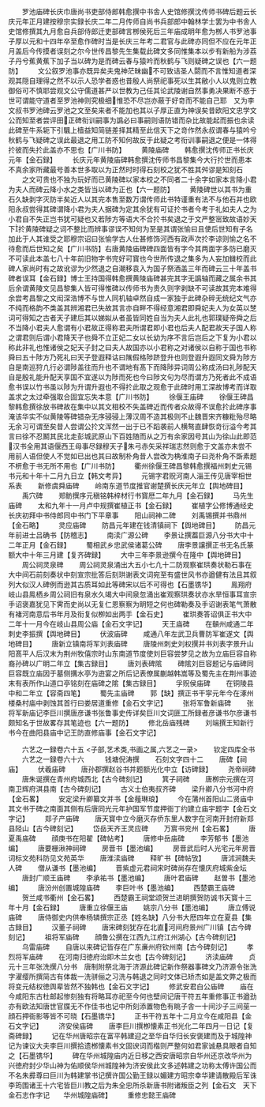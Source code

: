 <!-- { "loadSidebar": true } -->
　　罗池庙碑长庆巾唐尚书吏部侍郎韩愈撰中书舎人史馆修撰沈传师书碑后题云长庆元年正月建按穆宗实録长庆二年二月传师自尚书兵部郎中翰林学士罢为中书舎人史馆修撰其九月愈自兵部侍郎迁吏部碑言桞侯死后三年庙成眀年愈为桞人书罗池事子厚以元和十四年卒至愈作碑时当是长庆三年考二君官与此碑亦同但不应在元年正月盖后今传摸者误刻之尔今世传昌黎先生集载此碑文多同惟集本以步有新船为涉荔子丹兮蕉黄蕉下加子当以碑为是而碑云春与猿吟而秋鹤与飞则疑碑之误也【六一题防】
　　文公叙罗池事亦既异矣夫鬼神茫昧幽不可致诘圣人閟而不言惟知道者深观其隠自理得之然不以示人恐学者惑也昔殷人尚祭祀事死以生其敝小人以鬼则立教御俗可不慎耶尝观文公守儒道甚严以世教为己任其论武陵谢自然事勇决果断不惑于世可谓能守道者至罗池神则究极细惟恐不尽岂亦蔽于好竒而不能自己耶　又为李文叔书罗池碑云罗池之文至矣来者不能加也其以子厚正直为神误矣昔欧阳文忠学文公而知至者尝评田正碑衔训嗣事为譌必曰事嗣则语防错而杂比故能起而振也余读此碑至牛系轭下引颿上樯益知简链差择其精至此信天下之竒作然永叔谓春与猿吟兮秋鹤与飞疑碑之误此最退之用工防不知何故反于此疑之考衔训事嗣退之便是一体得扵彼而失扵此盖亦不思也【广川书防】
　　黄陵庙碑
　　韩愈撰沈传师正书长庆元年【金石録】
　　长庆元年黄陵庙碑韩愈撰沈传师书昌黎集今大行扵世而患本不真余家所藏最号善本世多取以为正然时时得石刻校之犹不胜其舛谬是知刻石
　　之文可贵也不独为玩好而已黄陵碑以家本校之不同者二十余字如家本言降小君为夫人而碑云降小水之类皆当以碑为正也【六一题防】
　　黄陵碑世以其书为重石久缺剥字灭防半矣近人以其完本售至数万谓传师此书特谨重有法不与他石并也欧阳永叔尝得其碑谓降小君为夫人据碑为定其余犹有可证扵书者今考于礼如夫人之为小君自不失正岂书犹可疑也又若陟方等语大不合扵书矣退之于文严整宻致故语妙天下扵黄陵碑疑之词不整比而辨事谬误不知何为至是其谓张愉曰且使后世知有子名加此于人其谁受之耶穆宗诏曰张愉学古人仕甚修饰河西有政声次扵李谅则愉之名不待愈而后世知之矣【广川书防】右唐黄陵庙碑碑四面皆有字今其两面字多防已磨灭不可读此本盖七八十年前旧物字书完好可寳也今世所传退之集多为人妄加雠校而此碑人家尚时有之故讹谬为少然退之自潮移袁入为国子祭酒盖三年而碑云三十年盖书碑者误耳【金石録】博士王持国得韩愈撰黄陵庙碑甚完其字无譌轴而藏之属余书其后余谓黄陵文见昌黎集人皆可得惟碑以传师书为贵久则字剥缺不可读故其完本难得余尝考昌黎之文闳深浩博不与世人同机轴卓然自成一家独于此碑杂碎无统纪文气亦不纯而格韵不类盖其辨湘君已失故其言亦自畔不得经意湘君即舜妃夫人为女英以椘词可得知之古者天子建后其以娣姒从者虽皆同姓自当为夫人此礼也郭璞疑帝舜之后不当降小君夫人愈谓有小君故正得称君夫所谓君即小君也后夫人配君故天子国人称之谓君则后谓小君降天子也舜不立正妃二女以长幼为序不言后岂后之下复为小君以称此非礼也惟诸侯之妃天子封之曰夫人故国亦以小君称之对诸侯以自称于国也书称舜曰五十陟方乃死礼曰天子登遐释诂曰隲假格陟跻登升也则登遐升遐同文舜为陟方自是南巡狩凢行必谓陟盖往而升也不谓地有髙下而降陟异词周公称成汤曰礼陟配天自是殷礼能升配天享国不宜遂以为陟而死也今曰陟文句为尽而谓方乃死者此不成语愈书误以竹书虽以陟为升谓升遐也不得扵此取之观愈于此碑时用工深故博考而详取盖求之太过牵强取合固宜忘失本意【广川书防】
　　徐偃王庙碑
　　徐偃王碑昌黎韩愈撰徐放书碑故在集中以其文相校不失盖碑近而传者众故得不误愈扵此碑序事淹该华实不似黄陵等碑错杂无序骎骎上薄汉周不造其极则不止魏晋宋齐糠粃殆尽略无余习可谓至矣昔人尝谓公扵文浑然一出于已不蹈袭前人横骜直肆恢竒衍溢今考其言曰徐不忍鬭其民北走彭城武原山下百姓随而从之万有余家因号其山为徐山此即范汉书全用其语偃西王母事尽録穆天子朱弓赤矢采祥瑞志然则愈于文盖亦未尝不用前人语但使人不觉如已出也其曰故制朴角昔人尝改为桷淮南子曰尧朴角不斲素题不枅愈于书无所不用也【广川书防】
　　衢州徐偃王碑昌黎韩愈撰福州刺史元锡书元和十年十二月九日立【韩文考异】
　　元锡字君贶河南人淄王传见唐宰相世系表
　　新修虞舜庙碑
　　岭南东道节度推官谢楚撰长庆元年立【舆地碑目】
　　禹穴碑
　　郑鲂撰序元稹铭韩梓材行书寳厯二年九月【金石録】
　　马先生庙碑
　　太和九年十一月卢中规撰崔植正书【金石録】
　　崔植字公修博通经史长庆初拜中书侍郎同中书门下平章事
　　阳山祠神二碑
　　刘禹锡撰并书鼎州【金石略】
　　灵应庙碑
　　防昌元年建在钱清镇祠下【舆地碑目】
　　防昌元年前进士吕确书【防稽志】
　　南渎广源公碑
　　李景让撰葢巨源八分书大中十二年正月【金石録】
　　蜀相武乡忠武侯诸葛公碑
　　唐李景譲撰正书无名氏篆额大中十年三月建【复齐碑録】
　　大中三年李景逊撰今在隆中【舆地碑目】
　　周公祠灵泉碑
　　周公祠灵泉涌出大五小七凢十二防观察崔珙奏状勒石事在大中间石前刻奏状中刻宣宗批答后刻珙谢表文词宛至有盛世风书亦遒健有法且其叙列大似汉人碑例而逊其古质耳如此等碑宋以后不可得也【石墨镌华】
　　鳯翔府岐山县鳯栖乡周公祠旧有泉水久竭大中间泉忽涌出崔观察珙奏状亦水旱恒事耳宣宗手诏褒嘉犹见下霁而史尚以无复仁恩察察为眀短之何也碑勒奏及手诏谢表笔气萧散有褚河南意后书年月及衔复似栁如出两手【金石史】
　　崔珙奏答诏俱正书大中二年十一月今在岐山县周公庙【金石文字记】
　　天王庙碑
　　在贑州咸通二年刺史李振撰【舆地碑目】
　　伏波庙碑
　　咸通八年左武卫兵曹防军崔遂文【舆地碑目】
　　唐新立镇南将军刘表庙碑
　　唐陵州刺史刘权撰并书刘表字景升山阳髙平人后汉末为荆州牧僖宗时山东南道节度使刘巨容尝梦见之故为立庙巨容自称裔孙碑以广眀二年立【集古録目】
　　唐刘表碑隂
　　碑隂刘巨容题记与庙碑同巨容既立庙因于墓侧搆水亭为逰宴之所后记表僚属蒯越韩嵩等及蜀先主在荆州事迹末有表所作山道口亭铭刻在庙碑之隂【集古録目】
　　孚贶侯庙碑
　　在铜陵县中和二年立【容斋四笔】
　　蜀先主庙碑
　　郭【缺】撰正书干寜元年今在涿州楼桑村庙中剥蚀其首行曰娄居道重修【金石文字记】
　　张将军鲁新庙碑
　　张将军新庙记李巨川撰唐彦谦书张鲁事史传详矣巨川文词匪工所録者彦谦书尔彦谦书颇知名于世故畧存其笔迹也【六一题防】
　　修北岳庙残碑
　　刘端撰王知新行书今在曲阳县庙中记王防直修庙事【金石文字记】







　　六艺之一録卷六十五
<子部,艺术类,书画之属,六艺之一录>
　　钦定四库全书
　　六艺之一録卷六十六　　　钱塘倪涛撰
　　石刻文字四十二
　　唐碑【祠庙】
　　伏羲庙碑
　　唐孙郡撰赵谷书并题额光化中立【访碑録】
　　尧帝祠碑
　　唐朱诞撰在青州府城西北【古今碑刻记】
　　箕子祠碑
　　唐栁宗元撰在河南卫辉府淇县南【古今碑刻记】
　　古义士伯夷叔齐碑
　　梁升卿八分书河中府【金石畧】
　　安定梁升卿纂文并书【金薤琳琅】
　　今在蒲州首阳山二贤庙中其文书于碑之南面其侧有后唐同光元年护国军节度押衙丁约建立庙宇题字【金石文字记】
　　郑子产庙碑
　　唐天寳中立今磨灭存侨东里人数字在河南开封府新郑县陉山【古今碑刻记】
　　岱岳天齐王灵应碑
　　万賔书兖州【金石畧】
　　唐夏禹庙碑
　　顔庚书在阳翟【碑帖考】
　　唐修中岳庙碑
　　李芳郁书【墨池编】
　　唐要栅湫神祠碑
　　房晋书【墨池编】
　　房晋武后时人光宅元年房晋词标文苑科防见文苑英华
　　唐淮渎庙碑
　　释旷书【碑帖攷】
　　唐沭涧魏夫人碑
　　僧从谦书【墨池编】
　　晋紫虚元君祠宋时碑尚存在懐庆府城紫金坛
　　唐封广顺王庙碑
　　李承祐书【墨池编】
　　唐叶君庙碑
　　赵曽书【墨池编】
　　唐汾州创置城隍庙碑
　　李巨叶书【墨池编】
　　西楚霸王庙碑
　　贺兰咸书衢州【金石畧】
　　西楚霸王祠堂颂贺兰进眀撰贺防诚书天寳十三年十月【金石録】
　　唐重立徐偃王庙
　　姚宗八分书【墨池编】
　　唐立傅说庙碑
　　唐侍御史内供奉杨辚撰宗正丞【姓名缺】八分书大厯四年立在夏县【集古録目】
　　汉董子祠碑
　　唐宋碑刻犹存在北直河间府景州广川镇【古今碑刻记】
　　祖将军庙碑
　　顔鲁公撰在江西九江府江州湖心【古今碑刻记】
　　乌雷庙碑
　　自唐以来碑记皆存在广东亷州府钦州南【古今碑刻记】
　　孝烈将军庙碑
　　在河南归徳府治即木兰女也【古今碑刻记】
　　济渎庙碑
　　贞元十三年张洗撰八分书　唐制附祭北海于济源此碑记新作祭器事碑文乃济源令张洗字濯缨所撰简古有体裁一洗骈俪之习洗与韩退之同时文体已矫杰如是盖文弊之极而将变元结权徳舆辈皆然不独韩也【金石文字记】
　　修武安君白公庙碑
　　庙在今咸阳东古杜邮起惨刻独有将略耳亦祀至今何也壁间记唐干符五年重修事正书遒劲亦有欧法知唐世官牒无不作佳书也记中所刻添置物色有眺子舎一十间沙子三间莝一顔石押衙影等皆不可晓【石墨镌华】
　　正书干符五年十二月立今在咸阳县【金石文字记】
　　济安侯庙碑
　　唐李巨川撰栁懐素正书光化二年四月一日记【复斋碑録】
　　记在华州唐昭宗在富平韩建迎之至华自华归长安褒建而及于城隍神记为谏议大夫李巨川撰拾遗桞懐素书文固谀词而楷则严整何如君家诚悬具眼者自知之【石墨镌华】
　　碑在华州城隍庙内近日移之西安唐昭宗自华州还京改华州为兴徳府封少华山神为佑顺侯华州城隍神为济安侯此文多述韩建之功称太傅许国公而不名朱彛尊曰巨川为韩建掌书记撰许国公勤王録以媚建方昭宗幸华建请散殿后军诛李筠围诸王十六宅皆巨川教之后为朱全忠所杀新唐书附诸叛臣之列【金石文　天下金石志作字记　　华州城隍庙碑】
　　重修忠懿王庙碑
